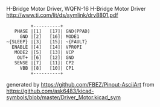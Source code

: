 H-Bridge Motor Driver, WQFN-16
H-Bridge Motor Driver
http://www.ti.com/lit/ds/symlink/drv8801.pdf


	         +----------+
	   PHASE |[1]   [17]| GND(PPAD)
	     GND |[2]   [16]| MODE1
	~{SLEEP} |[3]   [15]| ~{FAULT}
	  ENABLE |[4]   [14]| VPROPI
	   MODE2 |[5]   [13]| VCP
	    OUT+ |[6]   [12]| GND
	   SENSE |[7]   [11]| CP2
	     VBB |[8]   [10]| CP1
	         +----------+


generated by https://github.com/FBEZ/Pinout-AsciiArt from https://github.com/ask6483/kicad-symbols/blob/master/Driver_Motor.kicad_sym